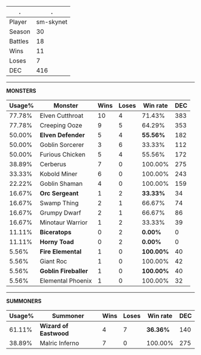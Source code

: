 .|.
|-|-
Player|sm-skynet
Season|30
Battles|18
Wins|11
Loses|7
DEC|416

---
**MONSTERS**

Usage%|Monster|Wins|Loses|Win rate|DEC|
-|-|-|-|-|-|
77.78%|Elven Cutthroat|10|4|71.43%|383|
77.78%|Creeping Ooze|9|5|64.29%|353|
50.00%|**Elven Defender**|5|4|**55.56%**|182|
50.00%|Goblin Sorcerer|3|6|33.33%|112|
50.00%|Furious Chicken|5|4|55.56%|172|
38.89%|Cerberus|7|0|100.00%|275|
33.33%|Kobold Miner|6|0|100.00%|243|
22.22%|Goblin Shaman|4|0|100.00%|159|
16.67%|**Orc Sergeant**|1|2|**33.33%**|34|
16.67%|Swamp Thing|2|1|66.67%|74|
16.67%|Grumpy Dwarf|2|1|66.67%|86|
16.67%|Minotaur Warrior|1|2|33.33%|39|
11.11%|**Biceratops**|0|2|**0.00%**|0|
11.11%|**Horny Toad**|0|2|**0.00%**|0|
5.56%|**Fire Elemental**|1|0|**100.00%**|40|
5.56%|Giant Roc|1|0|100.00%|42|
5.56%|**Goblin Fireballer**|1|0|**100.00%**|40|
5.56%|Elemental Phoenix|1|0|100.00%|32|

---
**SUMMONERS**

Usage%|Summoner|Wins|Loses|Win rate|DEC|
-|-|-|-|-|-|
61.11%|**Wizard of Eastwood**|4|7|**36.36%**|140|
38.89%|Malric Inferno|7|0|100.00%|275|
